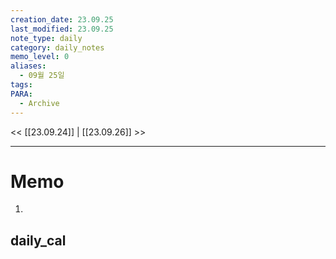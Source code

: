 ```yaml
---
creation_date: 23.09.25
last_modified: 23.09.25
note_type: daily
category: daily_notes
memo_level: 0
aliases:
  - 09월 25일
tags: 
PARA:
  - Archive
---
```

<< [[23.09.24]] | [[23.09.26]] >>

---
# Memo
1.  

## daily_cal
